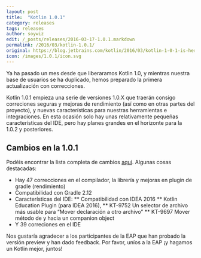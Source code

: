 ```yaml
---
layout: post
title:  "Kotlin 1.0.1"
category: releases
tags: releases
author: soywiz
edit: /_posts/releases/2016-03-17-1.0.1.markdown
permalink: /2016/03/kotlin-1.0.1/
original: https://blog.jetbrains.com/kotlin/2016/03/kotlin-1-0-1-is-here/
icon: /images/1.0.1/icon.svg
---
```


Ya ha pasado un mes desde que liberaramos Kotlin 1.0, y mientras nuestra base de usuarios
se ha duplicado, hemos preparado la primera actualización con correcciones.

Kotlin 1.0.1 empieza una serie de versiones 1.0.X que traerán consigo correciones seguras y mejoras de rendimiento (así como en otras partes del proyecto), y nuevas características para nuestras herramientas e integraciones.
En esta ocasión solo hay unas relativamente pequeñas características del IDE, pero hay planes grandes en el horizonte para la 1.0.2 y posteriores.

## Cambios en la 1.0.1

Podéis encontrar la lista completa de cambios [aquí](https://github.com/JetBrains/kotlin/blob/1.0.1/Changelog.md).
Algunas cosas destacadas:

* Hay 47 correcciones en el compilador, la librería y mejoras en plugin de gradle (rendimiento)
* Compatibilidad con Gradle 2.12
* Características del IDE:
** Compatibilidad con IDEA 2016
** Kotlin Education Plugin (para IDEA 2016),
** KT-9752 Un selector de archivo más usable para “Mover declaración a otro archivo”
** KT-9697 Mover método de y hacia un companion object
* Y 39 correciones en el IDE

Nos gustaría agradecer a los participantes de la EAP que han probado la versión preview y han dado feedback.
Por favor, uníos a la EAP ¡y hagamos un Kotlin mejor, juntos!
